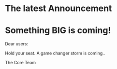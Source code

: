 # The latest Announcement

# Something BIG is coming!
Dear users:

Hold your seat. A game changer storm is coming..

The Core Team



